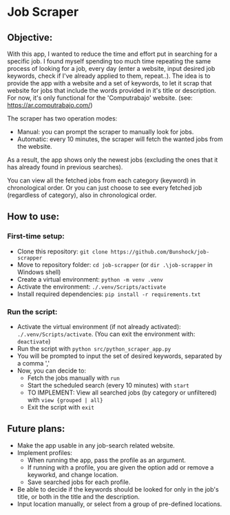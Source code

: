 # Job Scraper


## Objective:

With this app, I wanted to reduce the time and effort put in searching for a specific job. I found myself spending too much time repeating the same process of looking for a job, every day (enter a website, input desired job keywords, check if I've already applied to them, repeat..). The idea is to provide the app with a website and a set of keywords, to let it scrap that website for jobs that include the words provided in it's title or description. For now, it's only functional for the 'Computrabajo' website. (see: https://ar.computrabajo.com/)

The scraper has two operation modes:
- Manual: you can prompt the scraper to manually look for jobs.
- Automatic: every 10 minutes, the scraper will fetch the wanted jobs from the website.

As a result, the app shows only the newest jobs (excluding the ones that it has already found in previous searches).

You can view all the fetched jobs from each category (keyword) in chronological order. Or you can just choose to see every fetched job (regardless of category), also in chronological order.


## How to use:

### First-time setup:
- Clone this repository: `git clone https://github.com/Bunshock/job-scrapper`
- Move to repository folder: `cd job-scrapper` (or `dir .\job-scrapper` in Windows shell)
- Create a virtual environment: `python -m venv .venv`
- Activate the environment: `./.venv/Scripts/activate`
- Install required dependencies: `pip install -r requirements.txt`

### Run the script:
- Activate the virtual environment (if not already activated): `./.venv/Scripts/activate`. (You can exit the environment with: `deactivate`)
- Run the script with `python src/python_scraper_app.py`
- You will be prompted to input the set of desired keywords, separated by a comma ','
- Now, you can decide to:
    - Fetch the jobs manually with `run`
    - Start the scheduled search (every 10 minutes) with `start`
    - TO IMPLEMENT: View all searched jobs (by category or unfiltered) with `view {grouped | all}`
    - Exit the script with `exit`


## Future plans:
- Make the app usable in any job-search related website.
- Implement profiles:
    - When running the app, pass the profile as an argument.
    - If running with a profile, you are given the option add or remove a keyworkd, and change location.
    - Save searched jobs for each profile.
- Be able to decide if the keywords should be looked for only in the job's title, or both in the title and the description.
- Input location manually, or select from a group of pre-defined locations.

